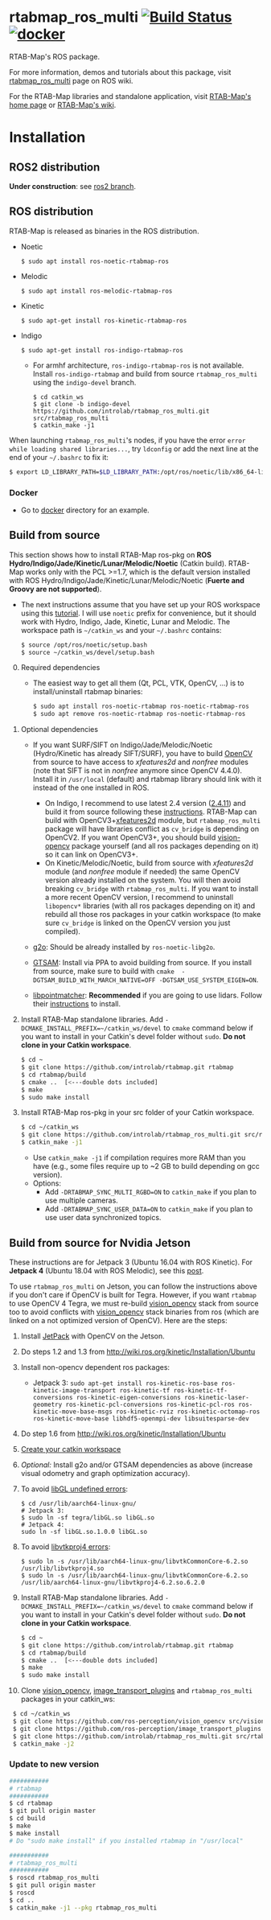 rtabmap_ros_multi [![Build Status](https://github.com/introlab/rtabmap_ros_multi/actions/workflows/ros1.yml/badge.svg)](https://github.com/introlab/rtabmap_ros_multi/actions/workflows/ros1.yml) [![docker](https://github.com/introlab/rtabmap_ros_multi/actions/workflows/docker.yml/badge.svg)](https://github.com/introlab/rtabmap_ros_multi/actions/workflows/docker.yml)
=======

RTAB-Map's ROS package.

For more information, demos and tutorials about this package, visit [rtabmap_ros_multi](http://wiki.ros.org/rtabmap_ros_multi) page on ROS wiki.

For the RTAB-Map libraries and standalone application, visit [RTAB-Map's home page](http://introlab.github.io/rtabmap) or [RTAB-Map's wiki](https://github.com/introlab/rtabmap/wiki).

# Installation 

## ROS2 distribution
**Under construction**: see [ros2 branch](https://github.com/introlab/rtabmap_ros_multi/tree/ros2#rtabmap_ros_multi).

## ROS distribution 
RTAB-Map is released as binaries in the ROS distribution.
* Noetic
    ```
    $ sudo apt install ros-noetic-rtabmap-ros
    ```
* Melodic
    ```
    $ sudo apt install ros-melodic-rtabmap-ros
    ```
* Kinetic
    ```
    $ sudo apt-get install ros-kinetic-rtabmap-ros
    ```
* Indigo
    ```
    $ sudo apt-get install ros-indigo-rtabmap-ros
    ```
    * For armhf architecture, `ros-indigo-rtabmap-ros` is not available. Install `ros-indigo-rtabmap` and build from source `rtabmap_ros_multi` using the `indigo-devel` branch.
        ```
        $ cd catkin_ws
        $ git clone -b indigo-devel https://github.com/introlab/rtabmap_ros_multi.git src/rtabmap_ros_multi
        $ catkin_make -j1
        ```

When launching `rtabmap_ros_multi`'s nodes, if you have the error `error while loading shared libraries...`, try `ldconfig` or add the next line at the end of your `~/.bashrc` to fix it:
    
```bash
$ export LD_LIBRARY_PATH=$LD_LIBRARY_PATH:/opt/ros/noetic/lib/x86_64-linux-gnu
```

### Docker

* Go to [docker](https://github.com/introlab/rtabmap_ros_multi/tree/master/docker) directory for an example.


## Build from source
This section shows how to install RTAB-Map ros-pkg on **ROS Hydro/Indigo/Jade/Kinetic/Lunar/Melodic/Noetic** (Catkin build). RTAB-Map works only with the PCL >=1.7, which is the default version installed with ROS Hydro/Indigo/Jade/Kinetic/Lunar/Melodic/Noetic (**Fuerte and Groovy are not supported**).

* The next instructions assume that you have set up your ROS workspace using this [tutorial](http://wiki.ros.org/catkin/Tutorials/create_a_workspace). I will use `noetic` prefix for convenience, but it should work with Hydro, Indigo, Jade, Kinetic, Lunar and Melodic. The workspace path is `~/catkin_ws` and your `~/.bashrc` contains:
 
    ```bash
    $ source /opt/ros/noetic/setup.bash
    $ source ~/catkin_ws/devel/setup.bash
    ```

 0. Required dependencies
     * The easiest way to get all them (Qt, PCL, VTK, OpenCV, ...) is to install/uninstall rtabmap binaries:
          ```bash
          $ sudo apt install ros-noetic-rtabmap ros-noetic-rtabmap-ros
          $ sudo apt remove ros-noetic-rtabmap ros-noetic-rtabmap-ros
          ```
 
 1. Optional dependencies
     * If you want SURF/SIFT on Indigo/Jade/Melodic/Noetic (Hydro/Kinetic has already SIFT/SURF), you have to build [OpenCV]([OpenCV](http://opencv.org/)) from source to have access to *xfeatures2d* and *nonfree* modules (note that SIFT is not in *nonfree* anymore since OpenCV 4.4.0). Install it in `/usr/local` (default) and rtabmap library should link with it instead of the one installed in ROS. 
         * On Indigo, I recommend to use latest 2.4 version ([2.4.11](https://github.com/Itseez/opencv/archive/2.4.11.zip)) and build it from source following these [instructions](http://docs.opencv.org/doc/tutorials/introduction/linux_install/linux_install.html#building-opencv-from-source-using-cmake-using-the-command-line). RTAB-Map can build with OpenCV3+[xfeatures2d](https://github.com/Itseez/opencv_contrib/tree/master/modules/xfeatures2d) module, but `rtabmap_ros_multi` package will have libraries conflict as `cv_bridge` is depending on OpenCV2. If you want OpenCV3+, you should build [vision-opencv](https://github.com/ros-perception/vision_opencv) package yourself (and all ros packages depending on it) so it can link on OpenCV3+.
         * On Kinetic/Melodic/Noetic, build from source with *xfeatures2d* module (and *nonfree* module if needed) the same OpenCV version already installed on the system. You will then avoid breaking `cv_bridge` with `rtabmap_ros_multi`. If you want to install a more recent OpenCV version, I recommend to uninstall `libopencv*` libraries (with all ros packages depending on it) and rebuild all those ros packages in your catkin workspace (to make sure `cv_bridge` is linked on the OpenCV version you just compiled).
  
    * [g2o](https://github.com/RainerKuemmerle/g2o): Should be already installed by `ros-noetic-libg2o`.

    * [GTSAM](https://gtsam.org/get_started/): Install via PPA to avoid building from source. If you install from source, make sure to build with `cmake  -DGTSAM_BUILD_WITH_MARCH_NATIVE=OFF -DGTSAM_USE_SYSTEM_EIGEN=ON`.
    
    * [libpointmatcher](https://github.com/ethz-asl/libpointmatcher): **Recommended** if you are going to use lidars. Follow their [instructions](https://github.com/ethz-asl/libpointmatcher#quick-start) to install.

2. Install RTAB-Map standalone libraries. Add `-DCMAKE_INSTALL_PREFIX=~/catkin_ws/devel` to `cmake` command below if you want to install in your Catkin's devel folder without `sudo`. **Do not clone in your Catkin workspace**.
    ```bash
    $ cd ~
    $ git clone https://github.com/introlab/rtabmap.git rtabmap
    $ cd rtabmap/build
    $ cmake ..  [<---double dots included]
    $ make
    $ sudo make install
    ```

3. Install RTAB-Map ros-pkg in your src folder of your Catkin workspace.
 
    ```bash
    $ cd ~/catkin_ws
    $ git clone https://github.com/introlab/rtabmap_ros_multi.git src/rtabmap_ros_multi
    $ catkin_make -j1
    ```
    * Use `catkin_make -j1` if compilation requires more RAM than you have (e.g., some files require up to ~2 GB to build depending on gcc version).
    * Options:
        * Add `-DRTABMAP_SYNC_MULTI_RGBD=ON` to `catkin_make` if you plan to use multiple cameras.
        * Add `-DRTABMAP_SYNC_USER_DATA=ON` to `catkin_make` if you plan to use user data synchronized topics.

## Build from source for Nvidia Jetson
These instructions are for Jetpack 3 (Ubuntu 16.04 with ROS Kinetic). For **Jetpack 4** (Ubuntu 18.04 with ROS Melodic), see this [post](https://github.com/introlab/rtabmap/issues/427#issuecomment-608052821).

To use `rtabmap_ros_multi` on Jetson, you can follow the instructions above if you don't care if OpenCV is built for Tegra. However, if you want `rtabmap` to use OpenCV 4 Tegra, we must re-build [vision_opencv](https://github.com/ros-perception/vision_opencv) stack from source too to avoid conflicts with [vision_opencv](https://github.com/ros-perception/vision_opencv) stack binaries from ros (which are linked on a not optimized version of OpenCV). Here are the steps:
1. Install [JetPack](https://developer.nvidia.com/embedded/jetpack) with OpenCV on the Jetson.
2. Do steps 1.2 and 1.3 from http://wiki.ros.org/kinetic/Installation/Ubuntu
3. Install non-opencv dependent ros packages:
    * Jetpack 3: `sudo apt-get install ros-kinetic-ros-base ros-kinetic-image-transport ros-kinetic-tf ros-kinetic-tf-conversions ros-kinetic-eigen-conversions ros-kinetic-laser-geometry ros-kinetic-pcl-conversions ros-kinetic-pcl-ros ros-kinetic-move-base-msgs ros-kinetic-rviz ros-kinetic-octomap-ros ros-kinetic-move-base libhdf5-openmpi-dev libsuitesparse-dev`
4. Do step 1.6 from http://wiki.ros.org/kinetic/Installation/Ubuntu
5. [Create your catkin workspace](http://wiki.ros.org/ROS/Tutorials/InstallingandConfiguringROSEnvironment#Create_a_ROS_Workspace)
6. *Optional:* Install g2o and/or GTSAM dependencies as above (increase visual odometry and graph optimization accuracy).
7. To avoid [libGL undefined errors](https://devtalk.nvidia.com/default/topic/1007290/jetson-tx2/building-opencv-with-opengl-support-/post/5141945/#5141945):
     ```
     $ cd /usr/lib/aarch64-linux-gnu/
     # Jetpack 3:
     $ sudo ln -sf tegra/libGL.so libGL.so
     # Jetpack 4:
     sudo ln -sf libGL.so.1.0.0 libGL.so
     ```
     
8. To avoid [libvtkproj4 errors](https://github.com/PointCloudLibrary/pcl/issues/1594#issuecomment-283873617):
    ```
    $ sudo ln -s /usr/lib/aarch64-linux-gnu/libvtkCommonCore-6.2.so /usr/lib/libvtkproj4.so
    $ sudo ln -s /usr/lib/aarch64-linux-gnu/libvtkCommonCore-6.2.so /usr/lib/aarch64-linux-gnu/libvtkproj4-6.2.so.6.2.0
    ```
9. Install RTAB-Map standalone libraries. Add `-DCMAKE_INSTALL_PREFIX=~/catkin_ws/devel` to `cmake` command below if you want to install in your Catkin's devel folder without `sudo`. **Do not clone in your Catkin workspace**.
 
    ```bash
    $ cd ~
    $ git clone https://github.com/introlab/rtabmap.git rtabmap
    $ cd rtabmap/build
    $ cmake ..  [<---double dots included]
    $ make
    $ sudo make install
    ```
10. Clone [vision_opencv](https://github.com/ros-perception/vision_opencv), [image_transport_plugins](https://github.com/ros-perception/image_transport_plugins) and `rtabmap_ros_multi` packages in your catkin_ws:

   ```bash
    $ cd ~/catkin_ws
    $ git clone https://github.com/ros-perception/vision_opencv src/vision_opencv
    $ git clone https://github.com/ros-perception/image_transport_plugins.git src/image_transport_plugins
    $ git clone https://github.com/introlab/rtabmap_ros_multi.git src/rtabmap_ros_multi
    $ catkin_make -j2
   ```

### Update to new version 

```bash
###########
# rtabmap
###########
$ cd rtabmap
$ git pull origin master
$ cd build
$ make
$ make install
# Do "sudo make install" if you installed rtabmap in "/usr/local"

###########
# rtabmap_ros_multi
###########
$ roscd rtabmap_ros_multi
$ git pull origin master
$ roscd
$ cd ..
$ catkin_make -j1 --pkg rtabmap_ros_multi
```



